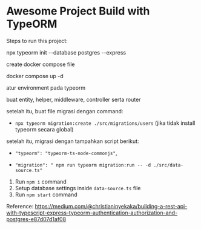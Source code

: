 # Awesome Project Build with TypeORM

Steps to run this project:

npx typeorm init --database postgres --express

create docker compose file

docker compose up -d

atur environment pada typeorm

buat entity, helper, middleware, controller serta router

setelah itu, buat file migrasi dengan command:
- `npx typeorm migration:create ./src/migrations/users` (jika tidak install typeorm secara global)

setelah itu, migrasi dengan tampahkan script berikut:
- `"typeorm": "typeorm-ts-node-commonjs"`,

- `"migration": " npm run typeorm migration:run -- -d ./src/data-source.ts"`


1. Run `npm i` command
2. Setup database settings inside `data-source.ts` file
3. Run `npm start` command


Reference: https://medium.com/@christianinyekaka/building-a-rest-api-with-typescript-express-typeorm-authentication-authorization-and-postgres-e87d07d1af08